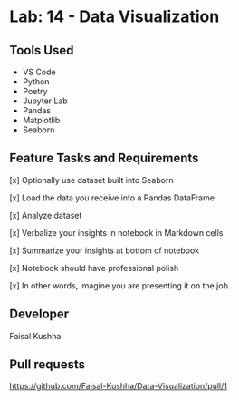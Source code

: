 # Lab: 14 - Data Visualization

## Tools Used

- VS Code
- Python
- Poetry
- Jupyter Lab
- Pandas
- Matplotlib
- Seaborn

## Feature Tasks and Requirements

[x] Optionally use dataset built into Seaborn

[x] Load the data you receive into a Pandas DataFrame

[x] Analyze dataset

[x] Verbalize your insights in notebook in Markdown cells

[x] Summarize your insights at bottom of notebook

[x] Notebook should have professional polish

[x] In other words, imagine you are presenting it on the job.

## Developer

Faisal Kushha

## Pull requests

https://github.com/Faisal-Kushha/Data-Visualization/pull/1
